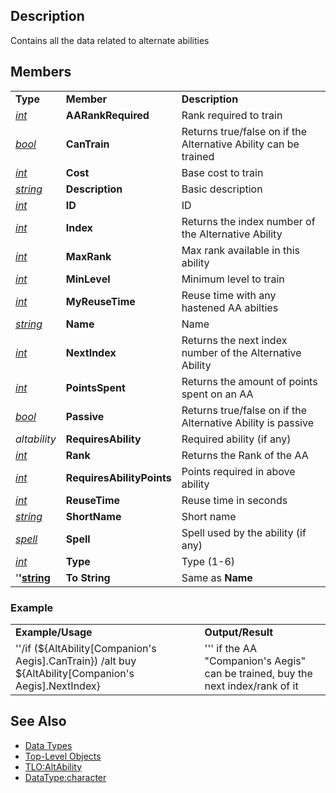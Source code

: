 ## Description

Contains all the data related to alternate abilities

## Members

|                                            |                           |                                                                 |
|--------------------------------------------|---------------------------|-----------------------------------------------------------------|
| **Type**                                   | **Member**                | **Description**                                                 |
| *[int](datatype-int.md)*           | **AARankRequired**        | Rank required to train                                          |
| *[bool](datatype-bool.md)*         | **CanTrain**              | Returns true/false on if the Alternative Ability can be trained |
| *[int](datatype-int.md)*           | **Cost**                  | Base cost to train                                              |
| *[string](datatype-string.md)*     | **Description**           | Basic description                                               |
| *[int](datatype-int.md)*           | **ID**                    | ID                                                              |
| *[int](datatype-int.md)*           | **Index**                 | Returns the index number of the Alternative Ability             |
| *[int](datatype-int.md)*           | **MaxRank**               | Max rank available in this ability                              |
| *[int](datatype-int.md)*           | **MinLevel**              | Minimum level to train                                          |
| *[int](datatype-int.md)*           | **MyReuseTime**           | Reuse time with any hastened AA abilties                        |
| *[string](datatype-string.md)*     | **Name**                  | Name                                                            |
| *[int](datatype-int.md)*           | **NextIndex**             | Returns the next index number of the Alternative Ability        |
| *[int](datatype-int.md)*           | **PointsSpent**           | Returns the amount of points spent on an AA                     |
| *[bool](datatype-bool.md)*         | **Passive**               | Returns true/false on if the Alternative Ability is passive     |
| *altability*                               | **RequiresAbility**       | Required ability (if any)                                       |
| *[int](datatype-int.md)*           | **Rank**                  | Returns the Rank of the AA                                      |
| *[int](datatype-int.md)*           | **RequiresAbilityPoints** | Points required in above ability                                |
| *[int](datatype-int.md)*           | **ReuseTime**             | Reuse time in seconds                                           |
| *[string](datatype-string.md)*     | **ShortName**             | Short name                                                      |
| *[spell](datatype-spell.md)*       | **Spell**                 | Spell used by the ability (if any)                              |
| *[int](datatype-int.md)*           | **Type**                  | Type (1-6)                                                      |
| '**'[string](datatype-string.md)** | **To String**             | Same as **Name**                                                |

### Example

|                                                                                                           |                                                                                 |
|-----------------------------------------------------------------------------------------------------------|---------------------------------------------------------------------------------|
| **Example/Usage**                                                                                         | **Output/Result**                                                               |
| ''/if (${AltAbility\[Companion's Aegis\].CanTrain}) /alt buy ${AltAbility\[Companion's Aegis\].NextIndex} | ''' if the AA "Companion's Aegis" can be trained, buy the next index/rank of it |

## See Also

-   [Data Types](data-types.md)
-   [Top-Level Objects](../top-level-objects/top-level-objects.md)
-   [TLO:AltAbility](../top-level-objects/tlo-altability.md)
-   [DataType:character](datatype-character.md)


